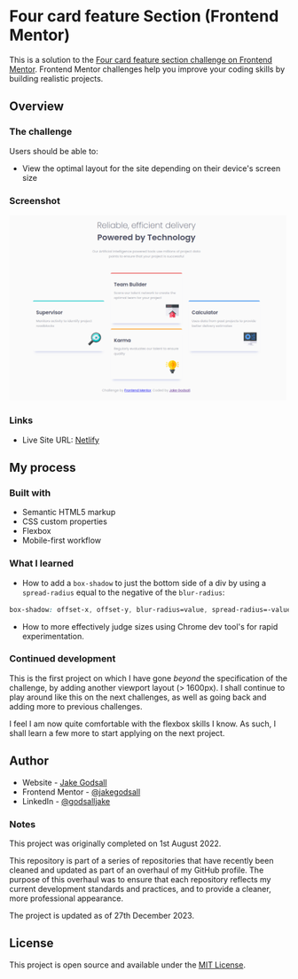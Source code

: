 # Four card feature Section (Frontend Mentor)

This is a solution to the [Four card feature section challenge on Frontend Mentor](https://www.frontendmentor.io/challenges/four-card-feature-section-weK1eFYK). Frontend Mentor challenges help you improve your coding skills by building realistic projects.

## Overview

### The challenge

Users should be able to:

-   View the optimal layout for the site depending on their device's screen size

### Screenshot

<img src="./complete/first-desktop.png" alt="Desktop component" width="500px">

### Links

-   Live Site URL: [Netlify](https://jakegodsall-four-card-feature.netlify.app/)

## My process

### Built with

-   Semantic HTML5 markup
-   CSS custom properties
-   Flexbox
-   Mobile-first workflow

### What I learned

-   How to add a `box-shadow` to just the bottom side of a div by using a `spread-radius` equal to the negative of the `blur-radius`:

```css
box-shadow: offset-x, offset-y, blur-radius=value, spread-radius=-value, colour;
```

-   How to more effectively judge sizes using Chrome dev tool's for rapid experimentation.

### Continued development

This is the first project on which I have gone _beyond_ the specification of the challenge, by adding another viewport layout (> 1600px). I shall continue to play around like this on the next challenges, as well as going back and adding more to previous challenges.

I feel I am now quite comfortable with the flexbox skills I know. As such, I shall learn a few more to start applying on the next project.

## Author

-   Website - [Jake Godsall](https://jakegodsall.com)
-   Frontend Mentor - [@jakegodsall](https://www.frontendmentor.io/profile/jakegodsall)
-   LinkedIn - [@godsalljake](https://www.linkedin.com/in/godsalljake/)

### Notes

This project was originally completed on 1st August 2022.

This repository is part of a series of repositories that have recently been cleaned and updated as part of an overhaul of my GitHub profile. The purpose of this overhaul was to ensure that each repository reflects my current development standards and practices, and to provide a cleaner, more professional appearance.

The project is updated as of 27th December 2023.

## License

This project is open source and available under the [MIT License](https://github.com/jakegodsall/fm-four-card-feature/blob/main/LICENSE).
